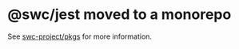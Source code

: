 # @swc/jest moved to a monorepo

See [swc-project/pkgs](https://github.com/swc-project/pkgs) for more information.
